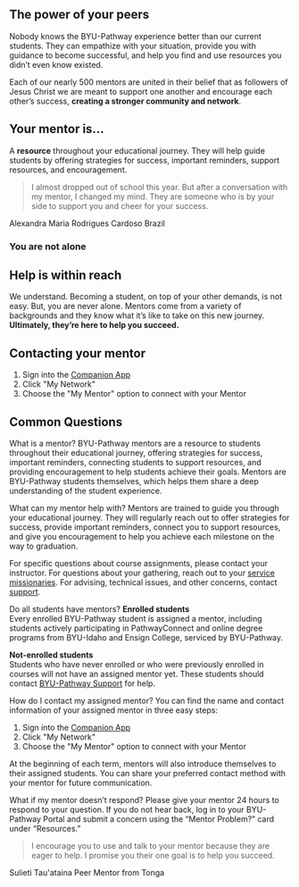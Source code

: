 

The power of your peers
-----------------------

Nobody knows the BYU\-Pathway experience better than our current students. They can empathize with your situation, provide you with guidance to become successful, and help you find and use resources you didn’t even know existed.

Each of our nearly 500 mentors are united in their belief that as followers of Jesus Christ we are meant to support one another and encourage each other’s success, **creating a stronger community and network**. 




Your mentor is...
-----------------

A **resource** throughout your educational journey. They will help guide students by offering strategies for success, important reminders, support resources, and encouragement.






> I almost dropped out of school this year. But after a conversation with my mentor, I changed my mind. They are someone who is by your side to support you and cheer for your success.










Alexandra Maria Rodrigues Cardoso 
Brazil


















### You are not alone



Help is within reach
--------------------



We understand. Becoming a student, on top of your other demands, is not easy. But, you are never alone. Mentors come from a variety of backgrounds and they know what it’s like to take on this new journey. **Ultimately, they’re here to help you succeed.**





Contacting your mentor
----------------------

1. Sign into the [Companion App](https://companion.byupathway.org/)
2. Click "My Network"
3. Choose the "My Mentor" option to connect with your Mentor




Common Questions
----------------






What is a mentor?
BYU\-Pathway mentors are a resource to students throughout their educational journey, offering strategies for success, important reminders, connecting students to support resources, and providing encouragement to help students achieve their goals. Mentors are BYU\-Pathway students themselves, which helps them share a deep understanding of the student experience.  






What can my mentor help with?
Mentors are trained to guide you through your educational journey. They will regularly reach out to offer strategies for success, provide important reminders, connect you to support resources, and give you encouragement to help you achieve each milestone on the way to graduation.  
  
For specific questions about course assignments, please contact your instructor. For questions about your gathering, reach out to your [service missionaries](https://www.byupathway.edu/service-missionaries). For advising, technical issues, and other concerns, contact [support](https://www.byupathway.edu/student-support).  
  






Do all students have mentors?
**Enrolled students**  
Every enrolled BYU\-Pathway student is assigned a mentor, including students actively participating in PathwayConnect and online degree programs from BYU\-Idaho and Ensign College, serviced by BYU\-Pathway.  
  
**Not\-enrolled students**  
Students who have never enrolled or who were previously enrolled in courses will not have an assigned mentor yet. These students should contact [BYU\-Pathway Support](https://www.byupathway.edu/student-support) for help.





How do I contact my assigned mentor?
You can find the name and contact information of your assigned mentor in three easy steps:  
1. Sign into the [Companion App](https://companion.byupathway.org/)
2. Click "My Network"
3. Choose the "My Mentor" option to connect with your Mentor

At the beginning of each term, mentors will also introduce themselves to their assigned students. You can share your preferred contact method with your mentor for future communication.





What if my mentor doesn’t respond?
Please give your mentor 24 hours to respond to your question. If you do not hear back, log in to your BYU\-Pathway Portal and submit a concern using the “Mentor Problem?” card under “Resources.”







> I encourage you to use and talk to your mentor because they are eager to help. I promise you their one goal is to help you succeed.










Sulieti Tau'ataina 
Peer Mentor from Tonga




